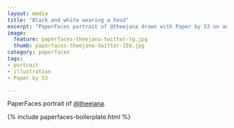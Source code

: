 ```yaml
---
layout: media
title: "Black and white wearing a hood"
excerpt: "PaperFaces portrait of @theejana drawn with Paper by 53 on an iPad."
image: 
  feature: paperfaces-theejana-twitter-lg.jpg
  thumb: paperfaces-theejana-twitter-150.jpg
category: paperfaces
tags: 
- portrait
- illustration
- Paper by 53

---
```


PaperFaces portrait of [@theejana](http://twitter.com/theejana).

{% include paperfaces-boilerplate.html %}